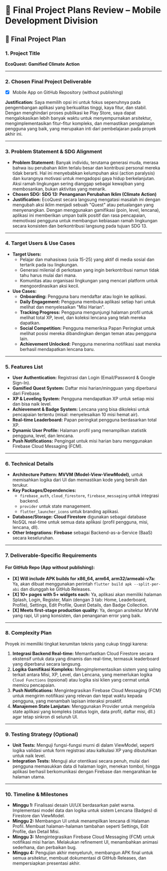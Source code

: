 # 📱 Final Project Plans Review – Mobile Development Division

## 📝 Final Project Plan

### 1. Project Title
**EcoQuest: Gamified Climate Action**

---

### 2. Chosen Final Project Deliverable
- [X] Mobile App on GitHub Repository (without publishing)

**Justification:**
Saya memilih opsi ini untuk fokus sepenuhnya pada pengembangan aplikasi yang berkualitas tinggi, kaya fitur, dan stabil. Dengan menghindari proses publikasi ke Play Store, saya dapat mengalokasikan lebih banyak waktu untuk menyempurnakan arsitektur, mengimplementasikan fitur-fitur kompleks, dan memastikan pengalaman pengguna yang baik, yang merupakan inti dari pembelajaran pada proyek akhir ini.

---

### 3. Problem Statement & SDG Alignment
- **Problem Statement:** Banyak individu, terutama generasi muda, merasa bahwa isu perubahan iklim terlalu besar dan kontribusi personal mereka tidak berarti. Hal ini menyebabkan kelumpuhan aksi (action paralysis) dan kurangnya motivasi untuk mengadopsi gaya hidup berkelanjutan. Aksi ramah lingkungan sering dianggap sebagai kewajiban yang membosankan, bukan aktivitas yang menarik.
- **Chosen SDG:** **SDG 13: Penanganan Perubahan Iklim (Climate Action)**
- **Justification:** EcoQuest secara langsung mengatasi masalah ini dengan mengubah aksi iklim menjadi sebuah "Quest" atau petualangan yang menyenangkan. Dengan menggunakan gamifikasi (poin, level, lencana), aplikasi ini memberikan umpan balik positif dan rasa pencapaian, memotivasi pengguna untuk membangun kebiasaan ramah lingkungan secara konsisten dan berkontribusi langsung pada tujuan SDG 13.

---

### 4. Target Users & Use Cases
- **Target Users:**
  - Pelajar dan mahasiswa (usia 15-25) yang aktif di media sosial dan tertarik pada isu lingkungan.
  - Generasi milenial di perkotaan yang ingin berkontribusi namun tidak tahu harus mulai dari mana.
  - Komunitas atau organisasi lingkungan yang mencari platform untuk mengoordinasikan aksi kecil.
- **Use Cases:**
  - **Onboarding:** Pengguna baru mendaftar atau login ke aplikasi.
  - **Daily Engagement:** Pengguna membuka aplikasi setiap hari untuk melihat dan menyelesaikan "Misi Harian".
  - **Tracking Progress:** Pengguna mengunjungi halaman profil untuk melihat total XP, level, dan koleksi lencana yang telah mereka dapatkan.
  - **Social Competition:** Pengguna memeriksa Papan Peringkat untuk melihat posisi mereka dibandingkan dengan teman atau pengguna lain.
  - **Achievement Unlocked:** Pengguna menerima notifikasi saat mereka berhasil mendapatkan lencana baru.

---

### 5. Features List
- **User Authentication:** Registrasi dan Login (Email/Password & Google Sign-In).
- **Gamified Quest System:** Daftar misi harian/mingguan yang diperbarui dari Firebase.
- **XP & Leveling System:** Pengguna mendapatkan XP untuk setiap misi dan bisa naik level.
- **Achievement & Badge System:** Lencana yang bisa dikoleksi untuk pencapaian tertentu (misal: menyelesaikan 10 misi hemat air).
- **Real-time Leaderboard:** Papan peringkat pengguna berdasarkan total XP.
- **Dynamic User Profile:** Halaman profil yang menampilkan statistik pengguna, level, dan lencana.
- **Push Notifications:** Pengingat untuk misi harian baru menggunakan Firebase Cloud Messaging (FCM).

---

### 6. Technical Details
- **Architecture Pattern:** **MVVM (Model-View-ViewModel)**, untuk memisahkan logika dari UI dan memastikan kode yang bersih dan terukur.
- **Key Packages/Dependencies:**
  - `firebase_auth`, `cloud_firestore`, `firebase_messaging` untuk integrasi backend.
  - `provider` untuk state management.
  - `flutter_launcher_icons` untuk branding aplikasi.
- **Database/Storage:** **Cloud Firestore** digunakan sebagai database NoSQL real-time untuk semua data aplikasi (profil pengguna, misi, lencana, dll).
- **Other Integrations:** **Firebase** sebagai Backend-as-a-Service (BaaS) secara keseluruhan.

---

### 7. Deliverable-Specific Requirements

#### For GitHub Repo (App without publishing):
- **[X] Will include APK builds for x86_64, arm64, arm32/armeabi-v7a:** Ya, akan dibuat menggunakan perintah `flutter build apk --split-per-abi` dan diunggah ke GitHub Releases.
- **[X] 10+ pages with 5+ widgets each:** Ya, aplikasi akan memiliki halaman Splash, Login, Register, Main (dengan 3 tab: Home, Leaderboard, Profile), Settings, Edit Profile, Quest Details, dan Badge Collection.
- **[X] Meets first-stage production quality:** Ya, dengan arsitektur MVVM yang rapi, UI yang konsisten, dan penanganan error yang baik.

---

### 8. Complexity Plan
Proyek ini memiliki tingkat kerumitan teknis yang cukup tinggi karena:
1.  **Integrasi Backend Real-time:** Memanfaatkan Cloud Firestore secara ekstensif untuk data yang dinamis dan real-time, termasuk leaderboard yang diperbarui secara langsung.
2.  **Logika Gamifikasi Kompleks:** Mengimplementasikan sistem yang saling terkait antara Misi, XP, Level, dan Lencana, yang memerlukan logika `Cloud Functions` (opsional) atau logika sisi klien yang cermat untuk memicu pencapaian.
3.  **Push Notifications:** Mengintegrasikan Firebase Cloud Messaging (FCM) untuk mengirim notifikasi yang relevan dan tepat waktu kepada pengguna, yang menambah lapisan interaksi proaktif.
4.  **Manajemen State Lanjutan:** Menggunakan Provider untuk mengelola state aplikasi yang kompleks (status login, data profil, daftar misi, dll.) agar tetap sinkron di seluruh UI.

---

### 9. Testing Strategy (Optional)
- **Unit Tests:** Menguji fungsi-fungsi murni di dalam ViewModel, seperti logika validasi untuk form registrasi atau kalkulasi XP yang dibutuhkan untuk naik level.
- **Integration Tests:** Menguji alur otentikasi secara penuh, mulai dari pengguna memasukkan data di halaman login, menekan tombol, hingga aplikasi berhasil berkomunikasi dengan Firebase dan mengarahkan ke halaman utama.

---

### 10. Timeline & Milestones
- **Minggu 1:** Finalisasi desain UI/UX berdasarkan palet warna. Implementasi model data dan logika untuk sistem Lencana (Badges) di Firestore dan ViewModel.
- **Minggu 2:** Membangun UI untuk menampilkan lencana di Halaman Profil. Membuat halaman-halaman tambahan seperti Settings, Edit Profile, dan Detail Misi.
- **Minggu 3:** Mengintegrasikan Firebase Cloud Messaging (FCM) untuk notifikasi misi harian. Melakukan refinement UI, menambahkan animasi sederhana, dan perbaikan bug.
- **Minggu 4:** Pengujian akhir menyeluruh, membangun APK final untuk semua arsitektur, membuat dokumentasi di GitHub Releases, dan mempersiapkan presentasi akhir.
